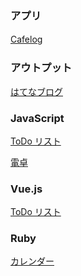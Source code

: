 ### アプリ
[Cafelog](https://github.com/jun9130/cafelog)　

### アウトプット
[はてなブログ](https://jun9130.hatenablog.com/) 

### JavaScript 
[ToDo リスト](https://github.com/jun9130/javascript_lesson/tree/master/todo)

[電卓](https://github.com/jun9130/javascript_lesson/tree/master/dentaku)

### Vue.js
[ToDo リスト](https://github.com/jun9130/vuejs/tree/master/todo)

### Ruby
[カレンダー](https://github.com/jun9130/ruby_lesson/tree/master/calendar)






<!--
**jun9130/jun9130** is a ✨ _special_ ✨ repository because its `README.md` (this file) appears on your GitHub profile.

Here are some ideas to get you started:

- 🔭 I’m currently working on ...
- 🌱 I’m currently learning ...
- 👯 I’m looking to collaborate on ...
- 🤔 I’m looking for help with ...
- 💬 Ask me about ...
- 📫 How to reach me: ...
- 😄 Pronouns: ...
- ⚡ Fun fact: ...
